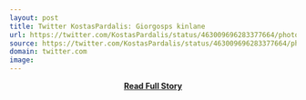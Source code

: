 ```yaml
---
layout: post
title: Twitter KostasPardalis: Giorgosps kinlane 
url: https://twitter.com/KostasPardalis/status/463009696283377664/photo/1
source: https://twitter.com/KostasPardalis/status/463009696283377664/photo/1
domain: twitter.com
image: 
---
```


<p></p>
<center><p><a href="https://twitter.com/KostasPardalis/status/463009696283377664/photo/1" style='padding:25px; font-sze:18px; font-weight: bold;'>Read Full Story</a></p></center>
